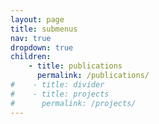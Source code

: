 ```yaml
---
layout: page
title: submenus
nav: true
dropdown: true
children:
    - title: publications
      permalink: /publications/
#    - title: divider
#    - title: projects
#      permalink: /projects/
---
```

